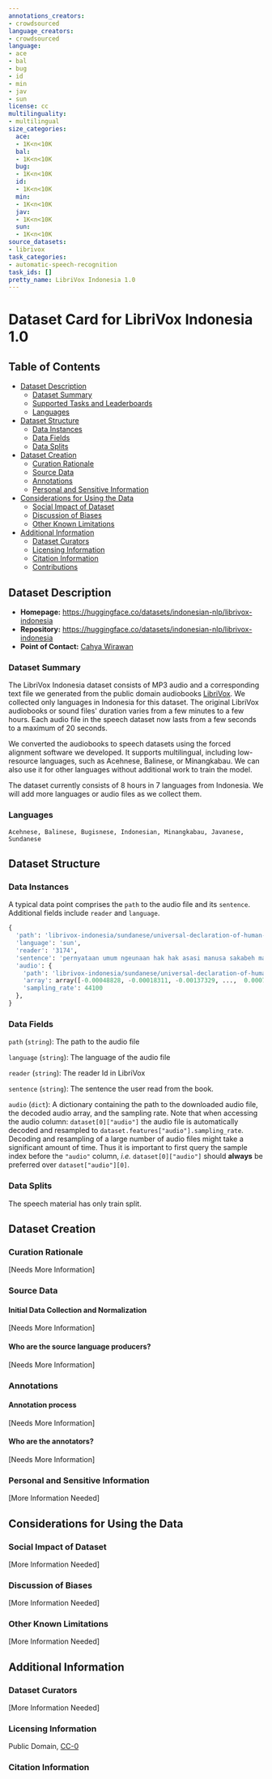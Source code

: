 ```yaml
---
annotations_creators:
- crowdsourced
language_creators:
- crowdsourced
language:
- ace
- bal
- bug
- id
- min
- jav
- sun
license: cc
multilinguality:
- multilingual
size_categories:
  ace:
  - 1K<n<10K
  bal:
  - 1K<n<10K
  bug:
  - 1K<n<10K
  id:
  - 1K<n<10K
  min:
  - 1K<n<10K
  jav:
  - 1K<n<10K
  sun:
  - 1K<n<10K
source_datasets:
- librivox
task_categories:
- automatic-speech-recognition
task_ids: []
pretty_name: LibriVox Indonesia 1.0
---
```

# Dataset Card for LibriVox Indonesia 1.0

## Table of Contents
- [Dataset Description](#dataset-description)
  - [Dataset Summary](#dataset-summary)
  - [Supported Tasks and Leaderboards](#supported-tasks-and-leaderboards)
  - [Languages](#languages)
- [Dataset Structure](#dataset-structure)
  - [Data Instances](#data-instances)
  - [Data Fields](#data-fields)
  - [Data Splits](#data-splits)
- [Dataset Creation](#dataset-creation)
  - [Curation Rationale](#curation-rationale)
  - [Source Data](#source-data)
  - [Annotations](#annotations)
  - [Personal and Sensitive Information](#personal-and-sensitive-information)
- [Considerations for Using the Data](#considerations-for-using-the-data)
  - [Social Impact of Dataset](#social-impact-of-dataset)
  - [Discussion of Biases](#discussion-of-biases)
  - [Other Known Limitations](#other-known-limitations)
- [Additional Information](#additional-information)
  - [Dataset Curators](#dataset-curators)
  - [Licensing Information](#licensing-information)
  - [Citation Information](#citation-information)
  - [Contributions](#contributions)

## Dataset Description
- **Homepage:** https://huggingface.co/datasets/indonesian-nlp/librivox-indonesia
- **Repository:** https://huggingface.co/datasets/indonesian-nlp/librivox-indonesia
- **Point of Contact:** [Cahya Wirawan](mailto:cahya.wirawan@gmail.com)

### Dataset Summary
The LibriVox Indonesia dataset consists of MP3 audio and a corresponding text file we generated from the public 
domain audiobooks [LibriVox](https://librivox.org/). We collected only languages in Indonesia for this dataset. 
The original LibriVox audiobooks or sound files' duration varies from a few minutes to a few hours. Each audio 
file in the speech dataset now lasts from a few seconds to a maximum of 20 seconds. 

We converted the audiobooks to speech datasets using the forced alignment software we developed. It supports 
multilingual, including low-resource languages, such as Acehnese, Balinese, or Minangkabau. We can also use it 
for other languages without additional work to train the model.

The dataset currently consists of 8 hours in 7 languages from Indonesia. We will add more languages or audio files
as we collect them.

### Languages
```
Acehnese, Balinese, Bugisnese, Indonesian, Minangkabau, Javanese, Sundanese
```

## Dataset Structure
### Data Instances
A typical data point comprises the `path` to the audio file and its `sentence`. Additional fields include 
`reader` and `language`.
```python
{
  'path': 'librivox-indonesia/sundanese/universal-declaration-of-human-rights/human_rights_un_sun_brc_0000.mp3',
  'language': 'sun',
  'reader': '3174',
  'sentence': 'pernyataan umum ngeunaan hak hak asasi manusa sakabeh manusa',
  'audio': {
    'path': 'librivox-indonesia/sundanese/universal-declaration-of-human-rights/human_rights_un_sun_brc_0000.mp3', 
    'array': array([-0.00048828, -0.00018311, -0.00137329, ...,  0.00079346, 0.00091553,  0.00085449], dtype=float32), 
    'sampling_rate': 44100
  }, 
}
```

### Data Fields
`path` (`string`): The path to the audio file

`language` (`string`): The language of the audio file

`reader` (`string`): The reader Id in LibriVox

`sentence` (`string`): The sentence the user read from the book.

`audio` (`dict`): A dictionary containing the path to the downloaded audio file, the decoded audio array, and the sampling rate. Note that when accessing the audio column: `dataset[0]["audio"]` the audio file is automatically decoded and resampled to `dataset.features["audio"].sampling_rate`. Decoding and resampling of a large number of audio files might take a significant amount of time. Thus it is important to first query the sample index before the `"audio"` column, *i.e.* `dataset[0]["audio"]` should **always** be preferred over `dataset["audio"][0]`.

### Data Splits
The speech material has only train split.

## Dataset Creation
### Curation Rationale
[Needs More Information]
### Source Data
#### Initial Data Collection and Normalization
[Needs More Information]
#### Who are the source language producers?
[Needs More Information]
### Annotations
#### Annotation process
[Needs More Information]
#### Who are the annotators?
[Needs More Information]
### Personal and Sensitive Information
[More Information Needed] 
## Considerations for Using the Data
### Social Impact of Dataset
[More Information Needed] 
### Discussion of Biases
[More Information Needed] 
### Other Known Limitations
[More Information Needed] 
## Additional Information
### Dataset Curators
[More Information Needed] 
### Licensing Information
Public Domain, [CC-0](https://creativecommons.org/share-your-work/public-domain/cc0/)
### Citation Information
```

```